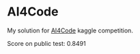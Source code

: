# AI4Code
My solution for [AI4Code](https://www.kaggle.com/competitions/AI4Code) kaggle competition.

Score on public test: 0.8491
